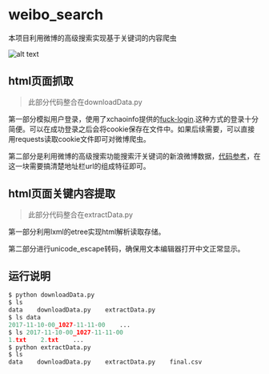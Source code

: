 # weibo_search

本项目利用微博的高级搜索实现基于关键词的内容爬虫

![alt text](https://cn-albertwu96.github.io/img/process.png "process")

## html页面抓取

> 此部分代码整合在downloadData.py

第一部分模拟用户登录，使用了xchaoinfo提供的[fuck-login](https://github.com/xchaoinfo/fuck-login/blob/master/007%20weibo.com/weibo.com.py).这种方式的登录十分简便。可以在成功登录之后会将cookie保存在文件中。如果后续需要，可以直接用requests读取cookie文件即可对微博爬虫。

第二部分是利用微博的高级搜索功能搜索汗关键词的新浪微博数据，[代码参考](http://blog.csdn.net/heloowird/article/details/38149451)，在这一块需要搞清楚地址栏url的组成特征即可。

## html页面关键内容提取

> 此部分代码整合在extractData.py

第一部分利用lxml的etree实现html解析读取存储。

第二部分进行unicode_escape转码，确保用文本编辑器打开中文正常显示。

## 运行说明

```python
$ python downloadData.py
$ ls
data    downloadData.py    extractData.py
$ ls data
2017-11-10-00_1027-11-11-00    ...
$ ls 2017-11-10-00_1027-11-11-00
1.txt    2.txt    ...
$ python extractData.py
$ ls
data    downloadData.py    extractData.py    final.csv
```
